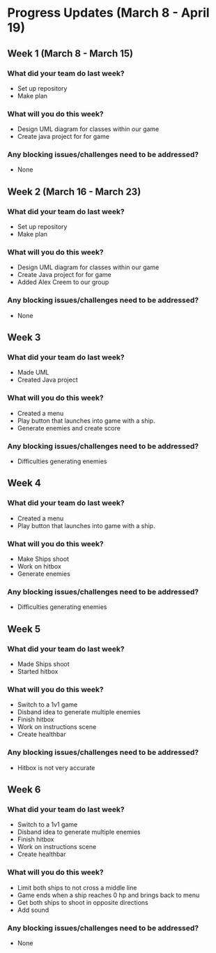 # Progress Updates (March 8 - April 19)

## Week 1 (March 8 - March 15)

### What did your team do last week?
* Set up repository
* Make plan

### What will you do this week?
* Design UML diagram for classes within our game
* Create java project for for game

### Any blocking issues/challenges need to be addressed?
* None



## Week 2 (March 16 - March 23)

### What did your team do last week?
* Set up repository
* Make plan

### What will you do this week?
* Design UML diagram for classes within our game
* Create Java project for for game
* Added Alex Creem to our group

### Any blocking issues/challenges need to be addressed?
* None

## Week 3
### What did your team do last week?
* Made UML
* Created Java project

### What will you do this week?
* Created a menu
* Play button that launches into game with a ship.
* Generate enemies and create score
### Any blocking issues/challenges need to be addressed?
* Difficulties generating enemies

## Week 4
### What did your team do last week?
* Created a menu
* Play button that launches into game with a ship.

### What will you do this week?
* Make Ships shoot
* Work on hitbox
* Generate enemies

### Any blocking issues/challenges need to be addressed?
* Difficulties generating enemies

## Week 5
### What did your team do last week?
* Made Ships shoot
* Started hitbox

### What will you do this week?
* Switch to a 1v1 game
* Disband idea to generate multiple enemies
* Finish hitbox
* Work on instructions scene
* Create healthbar

### Any blocking issues/challenges need to be addressed?
* Hitbox is not very accurate

## Week 6
### What did your team do last week?
* Switch to a 1v1 game
* Disband idea to generate multiple enemies
* Finish hitbox
* Work on instructions scene
* Create healthbar

### What will you do this week?
* Limit both ships to not cross a middle line
* Game ends when a ship reaches 0 hp and brings back to menu
* Get both ships to shoot in opposite directions
* Add sound

### Any blocking issues/challenges need to be addressed?
* None
